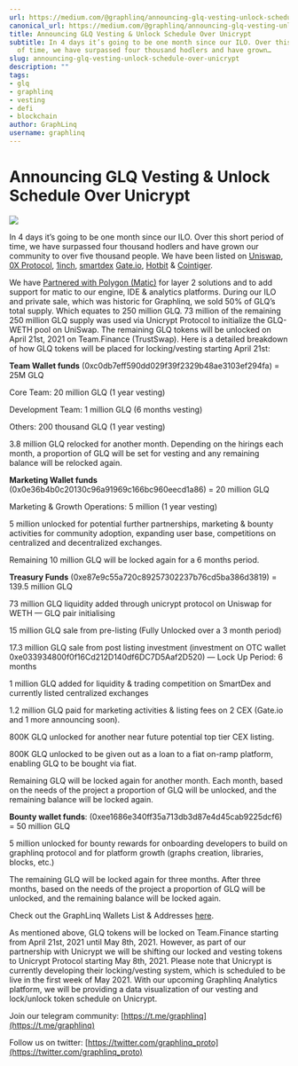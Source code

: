 ```yaml
---
url: https://medium.com/@graphlinq/announcing-glq-vesting-unlock-schedule-over-unicrypt-52f292133612
canonical_url: https://medium.com/@graphlinq/announcing-glq-vesting-unlock-schedule-over-unicrypt-52f292133612
title: Announcing GLQ Vesting & Unlock Schedule Over Unicrypt
subtitle: In 4 days it’s going to be one month since our ILO. Over this short period
  of time, we have surpassed four thousand hodlers and have grown…
slug: announcing-glq-vesting-unlock-schedule-over-unicrypt
description: ""
tags:
- glq
- graphlinq
- vesting
- defi
- blockchain
author: GraphLinq
username: graphlinq
---
```


# **Announcing GLQ Vesting & Unlock Schedule Over Unicrypt**

![][image_ref_MSpyOUI4YjJqcE03QXlQaVduWGJFQUxBLnBuZw==]

In 4 days it’s going to be one month since our ILO. Over this short period of time, we have surpassed four thousand hodlers and have grown our community to over five thousand people. We have been listed on [Uniswap](https://app.uniswap.org/#/swap?inputCurrency=0x9F9c8ec3534c3cE16F928381372BfbFBFb9F4D24), [0X Protocol](https://matcha.xyz/markets/GLQ), [1inch](https://app.1inch.io/#/1/swap/ETH/GLQ), [smartdex](https://www.smartdex.app/) [Gate.io](https://www.gate.io/trade/GLQ_USDT), [Hotbit](https://www.hotbit.io/exchange?symbol=GLQ_USDT) & [Cointiger](https://www.cointiger.com/fr-fr/#/trade_center?coin=glq_usdt).

We have [Partnered with Polygon (Matic)](https://finance.yahoo.com/news/polygon-matic-announces-official-partnership-154100963.html) for layer 2 solutions and to add support for matic to our engine, IDE & analytics platforms. During our ILO and private sale, which was historic for Graphlinq, we sold 50% of GLQ’s total supply. Which equates to 250 million GLQ. 73 million of the remaining 250 million GLQ supply was used via Unicrypt Protocol to initialize the GLQ-WETH pool on UniSwap. The remaining GLQ tokens will be unlocked on April 21st, 2021 on Team.Finance (TrustSwap). Here is a detailed breakdown of how GLQ tokens will be placed for locking/vesting starting April 21st:

**Team Wallet funds** (0xc0db7eff590dd029f39f2329b48ae3103ef294fa) = 25M GLQ

Core Team: 20 million GLQ (1 year vesting)

Development Team: 1 million GLQ (6 months vesting)

Others: 200 thousand GLQ (1 year vesting)

3.8 million GLQ relocked for another month. Depending on the hirings each month, a proportion of GLQ will be set for vesting and any remaining balance will be relocked again.

**Marketing Wallet funds** (0x0e36b4b0c20130c96a91969c166bc960eecd1a86) = 20 million GLQ

Marketing & Growth Operations: 5 million (1 year vesting)

5 million unlocked for potential further partnerships, marketing & bounty activities for community adoption, expanding user base, competitions on centralized and decentralized exchanges.

Remaining 10 million GLQ will be locked again for a 6 months period.

**Treasury Funds** (0xe87e9c55a720c89257302237b76cd5ba386d3819) = 139.5 million GLQ

73 million GLQ liquidity added through unicrypt protocol on Uniswap for WETH — GLQ pair initialising

15 million GLQ sale from pre-listing (Fully Unlocked over a 3 month period)

17.3 million GLQ sale from post listing investment (investment on OTC wallet 0xe033934800f0f16Cd212D140df6DC7D5Aaf2D520) — Lock Up Period: 6 months

1 million GLQ added for liquidity & trading competition on SmartDex and currently listed centralized exchanges

1.2 million GLQ paid for marketing activities & listing fees on 2 CEX (Gate.io and 1 more announcing soon).

800K GLQ unlocked for another near future potential top tier CEX listing.

800K GLQ unlocked to be given out as a loan to a fiat on-ramp platform, enabling GLQ to be bought via fiat.

Remaining GLQ will be locked again for another month. Each month, based on the needs of the project a proportion of GLQ will be unlocked, and the remaining balance will be locked again.

**Bounty wallet funds**: (0xee1686e340ff35a713db3d87e4d45cab9225dcf6) = 50 million GLQ

5 million unlocked for bounty rewards for onboarding developers to build on graphlinq protocol and for platform growth (graphs creation, libraries, blocks, etc.)

The remaining GLQ will be locked again for three months. After three months, based on the needs of the project a proportion of GLQ will be unlocked, and the remaining balance will be locked again.

Check out the GraphLinq Wallets List & Addresses [here](https://docs.graphlinq.io/token/3-tokenomics).

As mentioned above, GLQ tokens will be locked on Team.Finance starting from April 21st, 2021 until May 8th, 2021. However, as part of our partnership with Unicrypt we will be shifting our locked and vesting tokens to Unicrypt Protocol starting May 8th, 2021. Please note that Unicrypt is currently developing their locking/vesting system, which is scheduled to be live in the first week of May 2021. With our upcoming Graphlinq Analytics platform, we will be providing a data visualization of our vesting and lock/unlock token schedule on Unicrypt.

Join our telegram community: [https://t.me/graphlinq](https://t.me/graphlinq)

Follow us on twitter: [https://twitter.com/graphlinq_proto](https://twitter.com/graphlinq_proto)


[image_ref_MSpyOUI4YjJqcE03QXlQaVduWGJFQUxBLnBuZw==]: data:image/png;base64,
